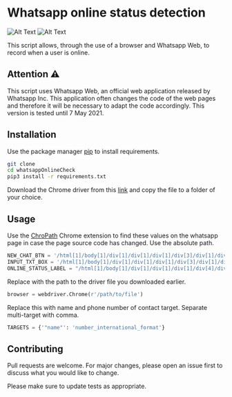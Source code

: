 # Whatsapp online status detection
![Alt Text](https://meteoclari.it/wp-content/uploads/2020/11/WhatsApp-icon-PNG.png)
![Alt Text](https://icons.iconarchive.com/icons/cornmanthe3rd/plex/256/Other-python-icon.png)


This script allows, through the use of a browser and Whatsapp Web, to record when a user is online.

## Attention :warning:

This script uses Whatsapp Web, an official web application released by Whatsapp Inc.
This application often changes the code of the web pages and therefore it will be necessary to adapt the code accordingly. This version is tested until 7 May 2021.

## Installation

Use the package manager [pip](https://pypi.org/project/pip/) to install requirements. 

```bash
git clone 
cd whatsappOnlineCheck
pip3 install -r requirements.txt
```
Download the Chrome driver from this [link](https://chromedriver.chromium.org/downloads) and copy the file to a folder of your choice.

## Usage

Use the [ChroPath](https://chrome.google.com/webstore/detail/chropath/ljngjbnaijcbncmcnjfhigebomdlkcjo) Chrome extension to find these values ​​on the whatsapp page in case the page source code has changed. Use the absolute path.
```python
NEW_CHAT_BTN = '/html[1]/body[1]/div[1]/div[1]/div[1]/div[3]/div[1]/div[1]/div[1]/button[1]'
INPUT_TXT_BOX = '/html[1]/body[1]/div[1]/div[1]/div[1]/div[3]/div[1]/div[1]/div[1]/label[1]/div[1]/div[2]'
ONLINE_STATUS_LABEL = "/html[1]/body[1]/div[1]/div[1]/div[1]/div[4]/div[1]/header[1]/div[2]/div[2]/span[1]"
```
Replace with the path to the driver file you downloaded earlier.
```python
browser = webdriver.Chrome(r'/path/to/file')
```
Replace this with name and phone number of contact target. Separate multi-target with comma.
```python
TARGETS = {'"name"': 'number_international_format'}
```
## Contributing
Pull requests are welcome. For major changes, please open an issue first to discuss what you would like to change.

Please make sure to update tests as appropriate.

